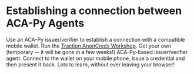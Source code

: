 # Establishing a connection between ACA-Py Agents

Use an ACA-Py issuer/verifier to establish a connection with a compatible mobile
wallet. Run the [Traction AnonCreds Workshop]. Get your own (temporary -- it
will be gone in a few weeks!) ACA-Py-based issuer/verifier
agent. Connect to the wallet on your mobile phone, issue a credential and then
present it back. Lots to learn, without ever leaving your browser!

[Traction AnonCreds Workshop]: ../demo/Aries-Workshop.md
